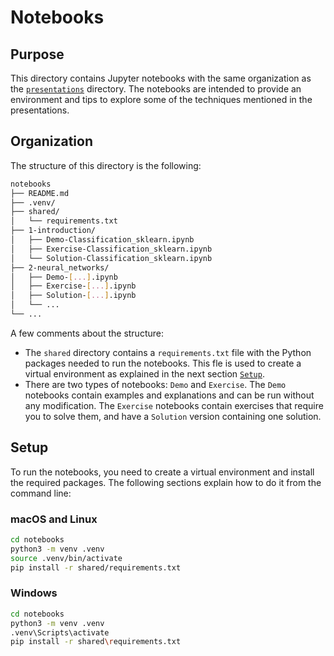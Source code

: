 # Notebooks

## Purpose

This directory contains Jupyter notebooks with the same organization as the [`presentations`](../presentations) directory. The notebooks are intended to provide an environment and tips to explore some of the techniques mentioned in the presentations.

## Organization

The structure of this directory is the following:

```bash
notebooks
├── README.md
├── .venv/
├── shared/
│   └── requirements.txt
├── 1-introduction/
│   ├── Demo-Classification_sklearn.ipynb
│   ├── Exercise-Classification_sklearn.ipynb
│   └── Solution-Classification_sklearn.ipynb
├── 2-neural_networks/
│   ├── Demo-[...].ipynb
│   ├── Exercise-[...].ipynb
│   ├── Solution-[...].ipynb
│   └── ...
└── ...
```

A few comments about the structure:

- The `shared` directory contains a `requirements.txt` file with the Python packages needed to run the notebooks. This fle is used to create a virtual environment as explained in the next section [`Setup`](#setup).
- There are two types of notebooks: `Demo` and `Exercise`. The `Demo` notebooks contain examples and explanations and can be run without any modification. The `Exercise` notebooks contain exercises that require you to solve them, and have a `Solution` version containing one solution.

## Setup

To run the notebooks, you need to create a virtual environment and install the required packages. The following sections explain how to do it from the command line:

### macOS and Linux

```bash
cd notebooks
python3 -m venv .venv
source .venv/bin/activate
pip install -r shared/requirements.txt
```

### Windows

```bash
cd notebooks
python3 -m venv .venv
.venv\Scripts\activate
pip install -r shared\requirements.txt
```
